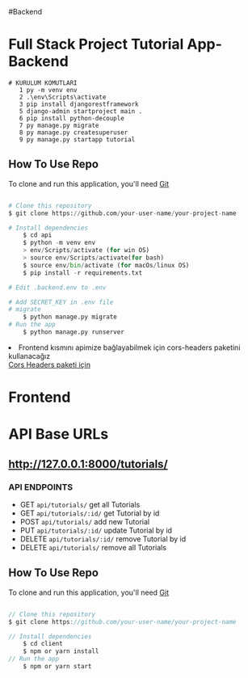 #Backend
# Full Stack Project Tutorial App- Backend

```
# KURULUM KOMUTLARI
   1 py -m venv env
   2 .\env\Scripts\activate
   3 pip install djangorestframework
   5 django-admin startproject main .
   6 pip install python-decouple
   7 py manage.py migrate
   8 py manage.py createsuperuser
   9 py manage.py startapp tutorial
```
## How To Use Repo

<!-- This is an example, please update according to your application -->

To clone and run this application, you'll need [Git](https://git-scm.com)

```Python

# Clone this repository
$ git clone https://github.com/your-user-name/your-project-name

# Install dependencies
    $ cd api
    $ python -m venv env
    > env/Scripts/activate (for win OS)
    > source env/Scripts/activate(for bash)
    $ source env/bin/activate (for macOs/linux OS)
    $ pip install -r requirements.txt

# Edit .backend.env to .env

# Add SECRET_KEY in .env file
# migrate
    $ python manage.py migrate
# Run the app
    $ python manage.py runserver
```

<li>Frontend kısmını apimize bağlayabilmek için cors-headers paketini kullanacağız</li>
<a href="https://github.com/adamchainz/django-cors-headers">Cors Headers paketi için</a>

# Frontend
# API Base URLs

## http://127.0.0.1:8000/tutorials/


### API ENDPOINTS

- GET `api/tutorials/` get all Tutorials
- GET `api/tutorials/:id/` get Tutorial by id
- POST `api/tutorials/` add new Tutorial
- PUT `api/tutorials/:id/` update Tutorial by id
- DELETE `api/tutorials/:id/` remove Tutorial by id
- DELETE `api/tutorials/` remove all Tutorials

## How To Use Repo

<!-- This is an example, please update according to your application -->

To clone and run this application, you'll need [Git](https://git-scm.com)

```JavaScript

// Clone this repository
$ git clone https://github.com/your-user-name/your-project-name

// Install dependencies
    $ cd client
    $ npm or yarn install
// Run the app
    $ npm or yarn start
```
